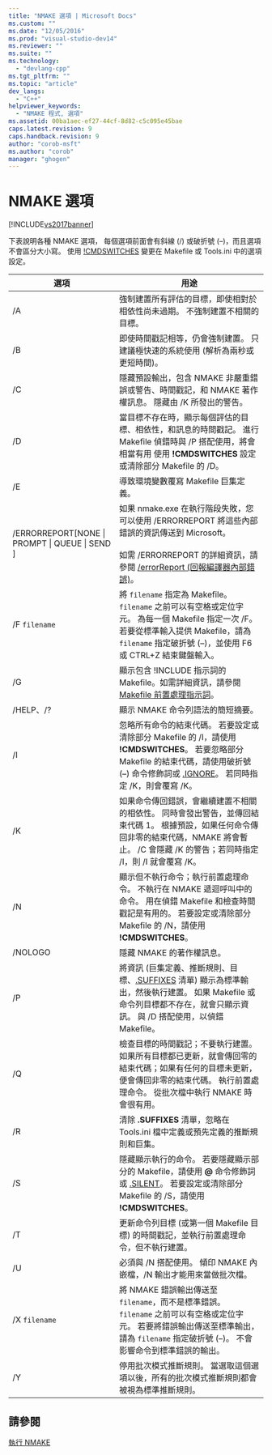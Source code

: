 ```yaml
---
title: "NMAKE 選項 | Microsoft Docs"
ms.custom: ""
ms.date: "12/05/2016"
ms.prod: "visual-studio-dev14"
ms.reviewer: ""
ms.suite: ""
ms.technology: 
  - "devlang-cpp"
ms.tgt_pltfrm: ""
ms.topic: "article"
dev_langs: 
  - "C++"
helpviewer_keywords: 
  - "NMAKE 程式, 選項"
ms.assetid: 00ba1aec-ef27-44cf-8d82-c5c095e45bae
caps.latest.revision: 9
caps.handback.revision: 9
author: "corob-msft"
ms.author: "corob"
manager: "ghogen"
---
```

# NMAKE 選項
[!INCLUDE[vs2017banner](../assembler/inline/includes/vs2017banner.md)]

下表說明各種 NMAKE 選項，  每個選項前面會有斜線 \(\/\) 或破折號 \(–\)，而且選項不會區分大小寫。  使用 [\!CMDSWITCHES](../build/makefile-preprocessing-directives.md) 變更在 Makefile 或 Tools.ini 中的選項設定。  
  
|選項|用途|  
|--------|--------|  
|\/A|強制建置所有評估的目標，即使相對於相依性尚未過期。  不強制建置不相關的目標。|  
|\/B|即使時間戳記相等，仍會強制建置。  只建議極快速的系統使用 \(解析為兩秒或更短時間\)。|  
|\/C|隱藏預設輸出，包含 NMAKE 非嚴重錯誤或警告、時間戳記，和 NMAKE 著作權訊息。  隱藏由 \/K 所發出的警告。|  
|\/D|當目標不存在時，顯示每個評估的目標、相依性，和訊息的時間戳記。  進行 Makefile 偵錯時與 \/P 搭配使用，將會相當有用  使用 **\!CMDSWITCHES** 設定或清除部分 Makefile 的 \/D。|  
|\/E|導致環境變數覆寫 Makefile 巨集定義。|  
|\/ERRORREPORT\[NONE &#124; PROMPT &#124; QUEUE &#124; SEND \]|如果 nmake.exe 在執行階段失敗，您可以使用 \/ERRORREPORT 將這些內部錯誤的資訊傳送到 Microsoft。<br /><br /> 如需 \/ERRORREPORT 的詳細資訊，請參閱 [\/errorReport \(回報編譯器內部錯誤\)](../build/reference/errorreport-report-internal-compiler-errors.md)。|  
|\/F `filename`|將 `filename` 指定為 Makefile。  `filename` 之前可以有空格或定位字元。  為每一個 Makefile 指定一次 \/F。  若要從標準輸入提供 Makefile，請為 `filename` 指定破折號 \(–\)，並使用 F6 或 CTRL\+Z 結束鍵盤輸入。|  
|\/G|顯示包含 \!INCLUDE 指示詞的 Makefile。如需詳細資訊，請參閱 [Makefile 前置處理指示詞](../build/makefile-preprocessing-directives.md)。|  
|\/HELP、\/?|顯示 NMAKE 命令列語法的簡短摘要。|  
|\/I|忽略所有命令的結束代碼。  若要設定或清除部分 Makefile 的 \/I，請使用 **\!CMDSWITCHES**。  若要忽略部分 Makefile 的結束代碼，請使用破折號 \(–\) 命令修飾詞或 [.IGNORE](../build/dot-directives.md)。  若同時指定 \/K，則會覆寫 \/K。|  
|\/K|如果命令傳回錯誤，會繼續建置不相關的相依性。  同時會發出警告，並傳回結束代碼 1。  根據預設，如果任何命令傳回非零的結束代碼，NMAKE 將會暫止。  \/C 會隱藏 \/K 的警告；若同時指定 \/I，則 \/I 就會覆寫 \/K。|  
|\/N|顯示但不執行命令；執行前置處理命令。  不執行在 NMAKE 遞迴呼叫中的命令。  用在偵錯 Makefile 和檢查時間戳記是有用的。  若要設定或清除部分 Makefile 的 \/N，請使用 **\!CMDSWITCHES**。|  
|\/NOLOGO|隱藏 NMAKE 的著作權訊息。|  
|\/P|將資訊 \(巨集定義、推斷規則、目標、[.SUFFIXES](../build/dot-directives.md) 清單\) 顯示為標準輸出，然後執行建置。  如果 Makefile 或命令列目標都不存在，就會只顯示資訊。  與 \/D 搭配使用，以偵錯 Makefile。|  
|\/Q|檢查目標的時間戳記；不要執行建置。  如果所有目標都已更新，就會傳回零的結束代碼；如果有任何的目標未更新，便會傳回非零的結束代碼。  執行前置處理命令。  從批次檔中執行 NMAKE 時會很有用。|  
|\/R|清除 **.SUFFIXES** 清單，忽略在 Tools.ini 檔中定義或預先定義的推斷規則和巨集。|  
|\/S|隱藏顯示執行的命令。  若要隱藏顯示部分的 Makefile，請使用 **@** 命令修飾詞或 [.SILENT](../build/dot-directives.md)。  若要設定或清除部分 Makefile 的 \/S，請使用 **\!CMDSWITCHES**。|  
|\/T|更新命令列目標 \(或第一個 Makefile 目標\) 的時間戳記，並執行前置處理命令，但不執行建置。|  
|\/U|必須與 \/N 搭配使用。  傾印 NMAKE 內嵌檔，\/N 輸出才能用來當做批次檔。|  
|\/X `filename`|將 NMAKE 錯誤輸出傳送至 `filename`，而不是標準錯誤。  `filename` 之前可以有空格或定位字元。  若要將錯誤輸出傳送至標準輸出，請為 `filename` 指定破折號 \(–\)。  不會影響命令到標準錯誤的輸出。|  
|\/Y|停用批次模式推斷規則。  當選取這個選項以後，所有的批次模式推斷規則都會被視為標準推斷規則。|  
  
## 請參閱  
 [執行 NMAKE](../build/running-nmake.md)